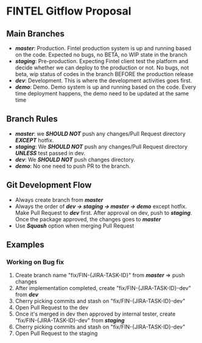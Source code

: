# FINTEL Gitflow Proposal

## Main Branches

- ***master***: Production. Fintel production system is up and running based on the code. Expected no bugs, no BETA, no WIP state in the branch
- ***staging***: Pre-production. Expecting Fintel client test the platform and decide whether we can deploy to the production or not. No bugs, not beta, wip status of codes in the branch BEFORE the production release
- ***dev***: Development. This is where the development activities goes first.
- ***demo***: Demo. Demo system is up and running based on the code. Every time deployment happens, the demo need to be updated at the same time

## Branch Rules

- ***master***: we ***SHOULD NOT*** push any changes/Pull Request directory ***EXCEPT*** hotfix.
- ***staging***: We ***SHOULD NOT*** push any changes/Pull Request directory ***UNLESS*** test passed in dev.
- ***dev***: We ***SHOULD NOT*** push changes directory. 
- ***demo***: No one need to push PR to the branch.
## Git Development Flow

- Always create branch from ***master***
- Always the order of ***dev -> staging -> master -> demo*** except hotfix. Make Pull Request to ***dev*** first. After approval on dev, push to ***staging***. Once the package approved, the changes goes to ***master***
- Use ***Squash*** option when merging Pull Request

## Examples
### Working on Bug fix

1. Create branch name "fix/FIN-{JIRA-TASK-ID}" from ***master*** => push changes
1. After implementation completed, create "fix/FIN-{JIRA-TASK-ID}-dev" from ***dev***
1. Cherry picking commits and stash on "fix/FIN-{JIRA-TASK-ID}-dev"
1. Open Pull Request to the dev
1. Once it's merged in dev then approved by internal tester, create "fix/FIN-{JIRA-TASK-ID}-dev" from ***staging***
1. Cherry picking commits and stash on "fix/FIN-{JIRA-TASK-ID}-dev"
1. Open Pull Request to the staging